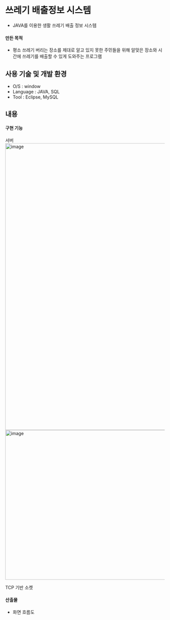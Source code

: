 # 쓰레기 배출정보 시스템
- JAVA를 이용한 생활 쓰레기 배출 정보 시스템

#### 만든 목적
- 평소 쓰레기 버리는 장소를 제대로 알고 있지 못한 주민들을 위해 알맞은 장소와 시간에 쓰레기를 배출할 수 있게 도와주는 프로그램

## 사용 기술 및 개발 환경
- O/S : window
- Language : JAVA, SQL
- Tool : Eclipse, MySQL

## 내용
#### 구현 기능
서버
<img width="597" height="908" alt="image" src="https://github.com/user-attachments/assets/aa22dde4-44af-49bb-8b17-9854f2fdcba6" />
<img width="756" height="474" alt="image" src="https://github.com/user-attachments/assets/0b85114f-d470-430f-8a1a-f05405a1ab1b" />

TCP 기반 소켓
#### 산출물
- 화면 흐름도

